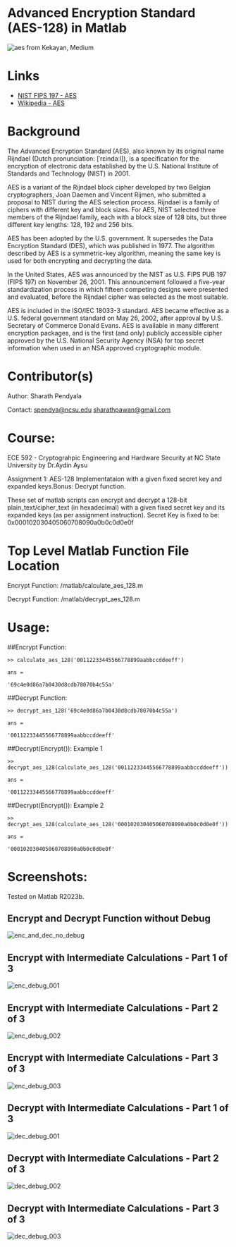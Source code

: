 # Advanced Encryption Standard (AES-128) in Matlab
![aes from Kekayan, Medium](https://user-images.githubusercontent.com/29122581/169694136-ca48f098-d5f5-448f-8016-4cb9a9b0e300.png)

# Links
* [NIST FIPS 197 - AES](https://nvlpubs.nist.gov/nistpubs/FIPS/NIST.FIPS.197-upd1.pdf)
* [Wikipedia - AES](https://en.wikipedia.org/wiki/Advanced_Encryption_Standard)


# Background
The Advanced Encryption Standard (AES), also known by its original name Rijndael (Dutch pronunciation: [ˈrɛindaːl]), is a specification for the encryption of electronic data established by the U.S. National Institute of Standards and Technology (NIST) in 2001.

AES is a variant of the Rijndael block cipher developed by two Belgian cryptographers, Joan Daemen and Vincent Rijmen, who submitted a proposal to NIST during the AES selection process. Rijndael is a family of ciphers with different key and block sizes. For AES, NIST selected three members of the Rijndael family, each with a block size of 128 bits, but three different key lengths: 128, 192 and 256 bits.

AES has been adopted by the U.S. government. It supersedes the Data Encryption Standard (DES), which was published in 1977. The algorithm described by AES is a symmetric-key algorithm, meaning the same key is used for both encrypting and decrypting the data.

In the United States, AES was announced by the NIST as U.S. FIPS PUB 197 (FIPS 197) on November 26, 2001. This announcement followed a five-year standardization process in which fifteen competing designs were presented and evaluated, before the Rijndael cipher was selected as the most suitable.

AES is included in the ISO/IEC 18033-3 standard. AES became effective as a U.S. federal government standard on May 26, 2002, after approval by U.S. Secretary of Commerce Donald Evans. AES is available in many different encryption packages, and is the first (and only) publicly accessible cipher approved by the U.S. National Security Agency (NSA) for top secret information when used in an NSA approved cryptographic module.


# Contributor(s)
Author: Sharath Pendyala

Contact: spendya@ncsu.edu sharathpawan@gmail.com


# Course:
ECE 592 - Cryptograhpic Engineering and Hardware Security at NC State University by Dr.Aydin Aysu


Assignment 1: AES-128 Implementataion with a given fixed secret key and expanded keys.Bonus: Decrypt function.


These set of matlab scripts can encrypt and decrypt a 128-bit plain_text/cipher_text (in hexadecimal) with a given fixed secret key and its expanded keys (as per assignment instruction). Secret Key is fixed to be: 0x000102030405060708090a0b0c0d0e0f


# Top Level Matlab Function File Location

Encrypt Function: /matlab/calculate_aes_128.m

Decrypt Function: /matlab/decrypt_aes_128.m


# Usage:

##Encrypt Function:

	>> calculate_aes_128('00112233445566778899aabbccddeeff')

	ans =

    '69c4e0d86a7b0430d8cdb78070b4c55a'


##Decrypt Function:

	>> decrypt_aes_128('69c4e0d86a7b0430d8cdb78070b4c55a')

	ans =

    '00112233445566778899aabbccddeeff'


##Decrypt(Encrypt()): Example 1

	>> decrypt_aes_128(calculate_aes_128('00112233445566778899aabbccddeeff'))

	ans =

    '00112233445566778899aabbccddeeff'
	

##Decrypt(Encrypt()): Example 2

	>> decrypt_aes_128(calculate_aes_128('000102030405060708090a0b0c0d0e0f'))

	ans =

    '000102030405060708090a0b0c0d0e0f'


# Screenshots:

Tested on Matlab R2023b.

## Encrypt and Decrypt Function without Debug
![enc_and_dec_no_debug](https://github.com/sharathpend/ECE592_Assignment1/blob/main/results/encrypt_and_decrypt_functions_in_matlab_without_debug.png)

## Encrypt with Intermediate Calculations - Part 1 of 3
![enc_debug_001](https://github.com/sharathpend/ECE592_Assignment1/blob/main/results/encrypt_function_in_matlab_with_debug_001.png)

## Encrypt with Intermediate Calculations - Part 2 of 3
![enc_debug_002](https://github.com/sharathpend/ECE592_Assignment1/blob/main/results/encrypt_function_in_matlab_with_debug_002.png)

## Encrypt with Intermediate Calculations - Part 3 of 3
![enc_debug_003](https://github.com/sharathpend/ECE592_Assignment1/blob/main/results/encrypt_function_in_matlab_with_debug_003.png)

## Decrypt with Intermediate Calculations - Part 1 of 3
![dec_debug_001](https://github.com/sharathpend/ECE592_Assignment1/blob/main/results/decrypt_function_in_matlab_with_debug_001.png)

## Decrypt with Intermediate Calculations - Part 2 of 3
![dec_debug_002](https://github.com/sharathpend/ECE592_Assignment1/blob/main/results/decrypt_function_in_matlab_with_debug_002.png)

## Decrypt with Intermediate Calculations - Part 3 of 3
![dec_debug_003](https://github.com/sharathpend/ECE592_Assignment1/blob/main/results/decrypt_function_in_matlab_with_debug_003.png)
